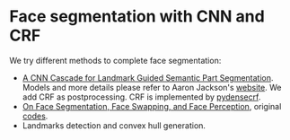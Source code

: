 # Face segmentation with CNN and CRF

We try different methods to complete face segmentation:
- [A CNN Cascade for Landmark Guided Semantic Part Segmentation](https://arxiv.org/pdf/1609.09642.pdf). Models and more details please refer to Aaron Jackson's [website](https://aaronsplace.co.uk/). We add CRF as postprocessing. CRF is implemented by [pydensecrf](https://github.com/lucasb-eyer/pydensecrf).
- [On Face Segmentation, Face Swapping, and Face Perception](https://arxiv.org/abs/1704.06729), original [codes](https://github.com/YuvalNirkin/face_segmentation).
- Landmarks detection and convex hull generation.




